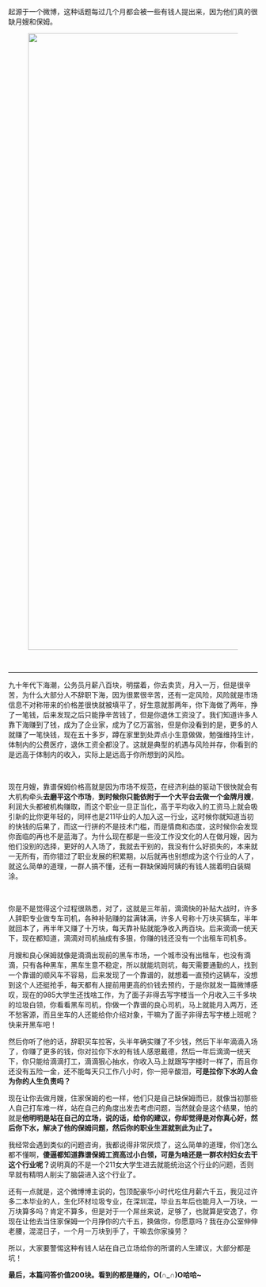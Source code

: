 <p>起源于一个微博，这种话题每过几个月都会被一些有钱人提出来，因为他们真的很缺月嫂和保姆。</p><figure data-size="normal"><img src="https://pic3.zhimg.com/v2-d3a68ad16282de3a4ca42ae2350a7856_b.jpg" data-rawwidth="1242" data-rawheight="3595" data-size="normal" class="origin_image zh-lightbox-thumb" width="1242" data-original="https://pic3.zhimg.com/v2-d3a68ad16282de3a4ca42ae2350a7856_r.jpg"/></figure><p class="ztext-empty-paragraph"><br/></p><hr/><p>九十年代下海潮，公务员月薪八百块，明摆着，你去卖货，月入一万，但是很辛苦，为什么大部分人不辞职下海，因为很累很辛苦，还有一定风险，风险就是市场信息不对称带来的价格差很快就被填平了，好生意就那两年，你下海做了两年，挣了一笔钱，后来发现之后只能挣辛苦钱了，但是你退休工资没了。我们知道许多人靠下海赚到了钱，成为了企业家，成为了亿万富翁，但是你没看到的是，更多的人就赚了一笔快钱，现在五十多岁，蹲在家里到处弄点小生意做做，勉强维持生计，体制内的公费医疗，退休工资全都没了。这就是典型的机遇与风险并存，你看到的是远高于体制内的收入，实际上是远高于你所想到的风险。</p><p class="ztext-empty-paragraph"><br/></p><p>现在月嫂，靠谱保姆价格高就是因为市场不规范，在经济利益的驱动下很快就会有大机构牵头<b>去磨平这个市场</b>，<b>到时候你只能依附于一个大平台去做一个金牌月嫂</b>，利润大头都被机构赚取，而这个职业一旦正当化，高于平均收入的工资马上就会吸引新的比你更年轻的，同样也是211毕业的人加入这一行业，这时候你就知道当初的快钱的后果了，而这一行拼的不是技术门槛，而是情商和态度，这时候你会发现你面临的再也不是蓝海了。为什么现在都是一些没工作没文化的人在做月嫂，因为他们没别的选择，更好的人入场了，我就去干别的，我没有什么好损失的，本来就一无所有，而你错过了职业发展的积累期，以后就再也别想成为这个行业的人了，就这么简单的道理，一群人搞不懂，还有一群缺保姆阿姨的有钱人揣着明白装糊涂。</p><p class="ztext-empty-paragraph"><br/></p><p>你是不是觉得这个过程很熟悉，对了，这就是三年前，滴滴快的补贴大战时，许多人辞职专业做专车司机，各种补贴赚的盆满钵满，许多人号称十万块买辆车，半年就回本了，再半年又赚了十万块，每天靠补贴就能净收入两百块。后来滴滴一统天下，现在都知道，滴滴对司机抽成有多狠，你赚的钱还没有一个出租车司机多。</p><p>月嫂和良心保姆就像是滴滴出现前的黑车市场，一个城市没有出租车，也没有滴滴，只有各种黑车，黑车生意不稳定，所以就能坑则坑，每天需要通勤的人，找到一个靠谱的顺风车不容易，后来发现了一个靠谱的，就想着一直预约这辆车，没想到这个人还挺抢手，每天都有人提前用更高的价钱去预约，于是你就发一篇微博感叹，现在的985大学生还找啥工作，为了面子非得去写字楼当一个月收入三千多块的垃圾白领，你看看黑车司机，你做一个靠谱的良心司机，马上就能月入两万，还不愁客源，而且坐车的人还能给你介绍对象，干嘛为了面子非得去写字楼上班呢？快来开黑车吧！</p><p>然后你听了他的话，辞职买车拉客，头半年确实赚了不少钱，然后下半年滴滴入场了，你赚了更多的钱，你对拉你下水的有钱人感恩戴德，然后一年后滴滴一统天下，你只能给滴滴打工，滴滴狠心抽水，你收入马上就跟写字楼时一样了，而且你还没有五险一金，还不能每天只工作八小时，你一把辛酸泪，<b>可是拉你下水的人会为你的人生负责吗？</b></p><p>现在让你去做月嫂，住家保姆的也一样，他们只是自己缺保姆而已，就像当初那些人自己打车难一样，站在自己的角度出发去考虑问题，当然就会是这个结果，怕的就是<b>他明明是站在自己的立场，说的话，给你的建议，你却觉得是对你真心好，然后你下水，解决了他的保姆问题，然后你的职业生涯就到此为止了。</b></p><p>我经常会遇到类似的问题咨询，我都说得非常厌烦了，这么简单的道理，你们怎么都不懂啊，<b>傻逼都知道靠谱保姆工资高过小白领，可是为啥还是一群农村妇女去干这个行业呢？</b>说明真的不是一个211女大学生进去就能统治这个行业的问题，否则早就有精明人削尖了脑袋进入这个行业了。</p><p>还有一点就是，这个微博博主说的，包顶配豪华小时代吃住月薪六千五，我见过许多二本毕业的人，生化环材垃圾专业，在深圳混，毕业五年后也能月入一万块，一万块算多吗？肯定不算多，但是对于一个屌丝来说，足够了，也就算是安逸了，你现在让他去当住家保姆一个月挣你的六千五，换做你，你愿意吗？我在办公室伸伸老腰，混混日子，一个月一万块到手了，干嘛去你家操劳？</p><p>所以，大家要警惕这种有钱人站在自己立场给你的所谓的人生建议，大部分都是坑！</p><p><b>最后，本篇问答价值200块。看到的都是赚的，O(∩_∩)O哈哈~</b></p>
